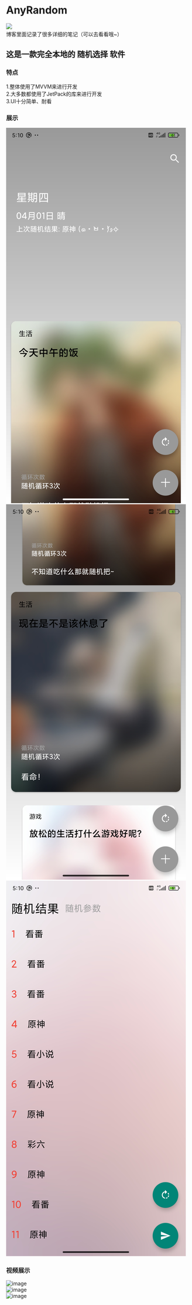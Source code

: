 # AnyRandom
[![](https://img.shields.io/badge/个人博客-Android笔记-green.svg)](https://brokes6.github.io)<br>
博客里面记录了很多详细的笔记（可以去看看哦~）

## 这是一款完全本地的 随机选择 软件
### 特点<br>
  1.整体使用了MVVM来进行开发<br>
  2.大多数都使用了JetPack的库来进行开发<br>
  3.UI十分简单、耐看<br>
  
 ### 展示
 ![image](https://github.com/brokes6/AnyRandom/blob/master/app/src/showImage/photo_1.jpg)<br>
 ![image](https://github.com/brokes6/AnyRandom/blob/master/app/src/showImage/photo_2.jpg)<br>
 ![image](https://github.com/brokes6/AnyRandom/blob/master/app/src/showImage/photo_3.jpg)<br>
 ### 视频展示<br>
 ![image](https://github.com/brokes6/AnyRandom/blob/master/app/src/showImage/home.gif)<br>
 ![image](https://github.com/brokes6/AnyRandom/blob/master/app/src/showImage/add.gif)<br>
 ![image](https://github.com/brokes6/AnyRandom/blob/master/app/src/showImage/random.gif)<br>
